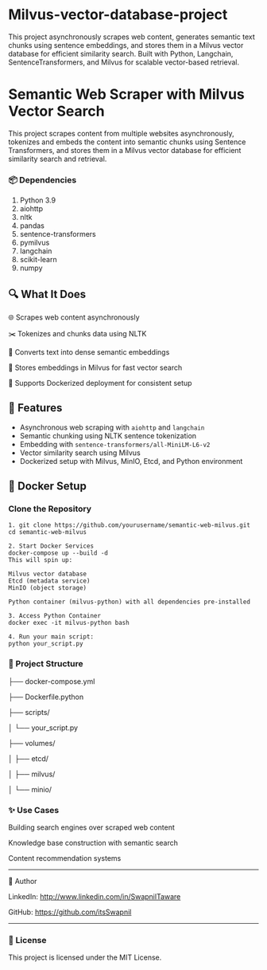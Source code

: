 # Milvus-vector-database-project
This project asynchronously scrapes web content, generates semantic text chunks using sentence embeddings, and stores them in a Milvus vector database for efficient similarity search. Built with Python, Langchain, SentenceTransformers, and Milvus for scalable vector-based retrieval.

# Semantic Web Scraper with Milvus Vector Search

This project scrapes content from multiple websites asynchronously, tokenizes and embeds the content into semantic chunks using Sentence Transformers, and stores them in a Milvus vector database for efficient similarity search and retrieval.

### 📦 Dependencies
1. Python 3.9
2. aiohttp
3. nltk
4. pandas
5. sentence-transformers
6. pymilvus
7. langchain
8. scikit-learn
9. numpy


## 🔍 What It Does
🌐 Scrapes web content asynchronously

✂️ Tokenizes and chunks data using NLTK

🧠 Converts text into dense semantic embeddings

🧲 Stores embeddings in Milvus for fast vector search

🔄 Supports Dockerized deployment for consistent setup



## 🚀 Features

- Asynchronous web scraping with `aiohttp` and `langchain`
- Semantic chunking using NLTK sentence tokenization
- Embedding with `sentence-transformers/all-MiniLM-L6-v2`
- Vector similarity search using Milvus
- Dockerized setup with Milvus, MinIO, Etcd, and Python environment

## 🐳 Docker Setup

### Clone the Repository

```
1. git clone https://github.com/yourusername/semantic-web-milvus.git
cd semantic-web-milvus

2. Start Docker Services
docker-compose up --build -d
This will spin up:

Milvus vector database
Etcd (metadata service)
MinIO (object storage)

Python container (milvus-python) with all dependencies pre-installed

3. Access Python Container
docker exec -it milvus-python bash

4. Run your main script:
python your_script.py
```

### 📂 Project Structure

├── docker-compose.yml

├── Dockerfile.python

├── scripts/

│   └── your_script.py

├── volumes/

│   ├── etcd/

│   ├── milvus/

│   └── minio/

### ✨ Use Cases
Building search engines over scraped web content

Knowledge base construction with semantic search

Content recommendation systems

---
🙋 Author

LinkedIn: http://www.linkedin.com/in/SwapnilTaware

GitHub: https://github.com/itsSwapnil

---

### 📜 License
This project is licensed under the MIT License.
